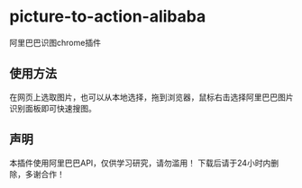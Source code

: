 <h1>picture-to-action-alibaba</h1>
<p>阿里巴巴识图chrome插件</p>
<h2>使用方法</h2>
<p>在网页上选取图片，也可以从本地选择，拖到浏览器，鼠标右击选择阿里巴巴图片识别面板即可快速搜图。</p>
<h2>声明</h2>
<p>本插件使用阿里巴巴API，仅供学习研究，请勿滥用！
 下载后请于24小时内删除，多谢合作！</p>
